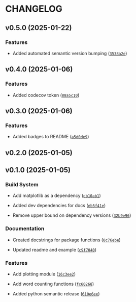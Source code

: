 # CHANGELOG


## v0.5.0 (2025-01-22)

### Features

- Added automated semantic version bumping
  ([`3538a2e`](https://github.com/ttimbers/pycounts_tt25/commit/3538a2ea9cffabe1e046cc5141296dd88d90ebf9))


## v0.4.0 (2025-01-06)

### Features

- Added codecov token
  ([`88a5c10`](https://github.com/ttimbers/pycounts_tt25/commit/88a5c107fb60d3d775fb2c67ed724e4d5e6e7628))


## v0.3.0 (2025-01-06)

### Features

- Added badges to README
  ([`a5d0de9`](https://github.com/ttimbers/pycounts_tt25/commit/a5d0de9b3cbdf04655c99d35bb514ab1defb5ab1))


## v0.2.0 (2025-01-05)


## v0.1.0 (2025-01-05)

### Build System

- Add matplotlib as a dependency
  ([`db10ab1`](https://github.com/ttimbers/pycounts_tt25/commit/db10ab1a9e4ffe4f899675091050da9a74cf514f))

- Added dev dependencies for docs
  ([`eb5f41e`](https://github.com/ttimbers/pycounts_tt25/commit/eb5f41e8219ff5b4391ffbe488f459c837e0e724))

- Remove upper bound on dependency versions
  ([`32b9e96`](https://github.com/ttimbers/pycounts_tt25/commit/32b9e965968dea225d208a7422c0ba6d5c426335))

### Documentation

- Created docstrings for package functions
  ([`0c76ebe`](https://github.com/ttimbers/pycounts_tt25/commit/0c76ebe60fcb02720b6a3175ee31c9ea5841bab4))

- Updated readme and example
  ([`c9f7040`](https://github.com/ttimbers/pycounts_tt25/commit/c9f7040ac8763efd61878a86d61f08f0b330b5ec))

### Features

- Add plotting module
  ([`16c3ee2`](https://github.com/ttimbers/pycounts_tt25/commit/16c3ee2790f931c8eff6c5d573c0f1ece27f897c))

- Add word counting functions
  ([`fc60268`](https://github.com/ttimbers/pycounts_tt25/commit/fc60268a6ddce40c5b9471f3f536fdd66f2d30e2))

- Added python semantic release
  ([`610e6ee`](https://github.com/ttimbers/pycounts_tt25/commit/610e6ee9808006d5c757d057bd83cc8575c6eaad))
